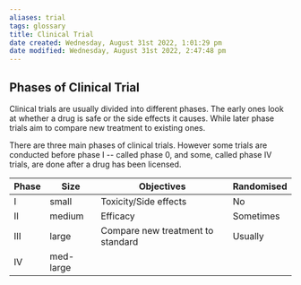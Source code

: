 ```yaml
---
aliases: trial
tags: glossary
title: Clinical Trial
date created: Wednesday, August 31st 2022, 1:01:29 pm
date modified: Wednesday, August 31st 2022, 2:47:48 pm
---
```


## Phases of Clinical Trial

Clinical trials are usually divided into different phases. The early ones look at whether a drug is safe or the side effects it causes. While later phase trials aim to compare new treatment to existing ones.

There are three main phases of clinical trials. However some trials are conducted before phase I -- called phase 0, and some, called phase IV trials, are done after a drug has been licensed.

| Phase | Size      | Objectives                        | Randomised |
| ----- | --------- | --------------------------------- | ---------- |
| I     | small     | Toxicity/Side effects             | No         |
| II    | medium    | Efficacy                          | Sometimes  |
| III   | large     | Compare new treatment to standard | Usually    |
| IV    | med-large |                                   |            |
